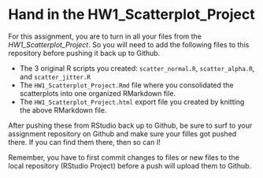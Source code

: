 # Hand in the HW1_Scatterplot_Project

For this assignment, you are to turn in all your files from the *HW1_Scatterplot_Project*.  So you will need to add the following files to this repository before pushing it back up to Github. 

- The 3 original R scripts you created: `scatter_normal.R`, `scatter_alpha.R`, and `scatter_jitter.R` 
- The `HW1_Scatterplot_Project.Rmd` file where you consolidated the scatterplots into one organized RMarkdown file.
- The `HW1_Scatterplot_Project.html` export file you created by knitting the above RMarkdown file.

After pushing these from RStudio back up to Github, be sure to surf to your assignment repository on Github and make sure your filles got pushed there. If you can find them there, then so can I!

Remember, you have to first commit changes to files or new files to the local repository (RStudio Project) before a push will upload them to Github. 


